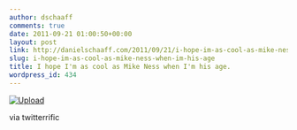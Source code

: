 ```yaml
---
author: dschaaff
comments: true
date: 2011-09-21 01:00:50+00:00
layout: post
link: http://danielschaaff.com/2011/09/21/i-hope-im-as-cool-as-mike-ness-when-im-his-age/
slug: i-hope-im-as-cool-as-mike-ness-when-im-his-age
title: I hope I'm as cool as Mike Ness when I'm his age.
wordpress_id: 434
---
```


[![Upload](http://posterous.com/getfile/files.posterous.com/danielschaaff/rFrrImBuunrlzsBzbpxzGJrkBaECDkfDgFgDFzrweqvwiqrjjiDskHufqqeA/upload.jpg.scaled500.jpg)](http://posterous.com/getfile/files.posterous.com/danielschaaff/rFrrImBuunrlzsBzbpxzGJrkBaECDkfDgFgDFzrweqvwiqrjjiDskHufqqeA/upload.jpg.scaled1000.jpg)

  

via twitterrific
